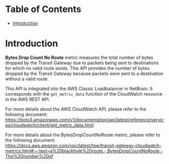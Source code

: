 # Table of Contents
- [Introduction](#introduction)


# Introduction <a name="introduction"></a>
<b>Bytes Drop Count No Route</b> metric measures the total number of bytes dropped by the Transit Gateway due to packets being sent to destinations for which no valid route exists.  This API provides the number of bytes dropped by the Transit Gateway because packets were sent to a destination without a valid route.



This API is integrated into the AWS Classic Loadbalancer in NetBrain. It corresponds with the `get_metric_data` function of the CloudWatch resource in the AWS REST API.



For more details about the AWS CloudWatch API, please refer to the following document: https://boto3.amazonaws.com/v1/documentation/api/latest/reference/services/cloudwatch/client/get_metric_data.html

For more details about the BytesDropCountNoRoute metric, please refer to the following document: https://docs.aws.amazon.com/vpc/latest/tgw/transit-gateway-cloudwatch-metrics.html#:~:text=a%20blackhole%20route.-,BytesDropCountNoRoute,-The%20number%20of